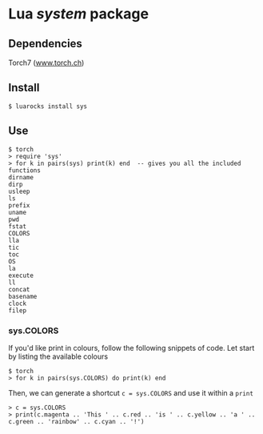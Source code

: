 # Lua *system* package

## Dependencies
Torch7 (www.torch.ch)

## Install
```
$ luarocks install sys
```

## Use
```
$ torch
> require 'sys'
> for k in pairs(sys) print(k) end  -- gives you all the included functions
dirname
dirp
usleep
ls
prefix
uname
pwd
fstat
COLORS
lla
tic
toc
OS
la
execute
ll
concat
basename
clock
filep
```

### sys.COLORS
If you'd like print in colours, follow the following snippets of code. Let start by listing the available colours
```
$ torch
> for k in pairs(sys.COLORS) do print(k) end
```
Then, we can generate a shortcut `c = sys.COLORS` and use it within a `print`
```
> c = sys.COLORS
> print(c.magenta .. 'This ' .. c.red .. 'is ' .. c.yellow .. 'a ' .. c.green .. 'rainbow' .. c.cyan .. '!')
```
